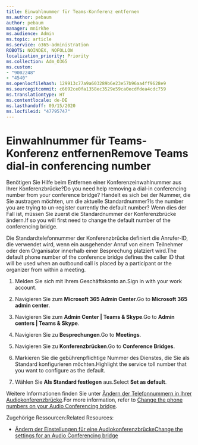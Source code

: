 ```yaml
---
title: Einwahlnummer für Teams-Konferenz entfernen
ms.author: pebaum
author: pebaum
manager: mnirkhe
ms.audience: Admin
ms.topic: article
ms.service: o365-administration
ROBOTS: NOINDEX, NOFOLLOW
localization_priority: Priority
ms.collection: Adm_O365
ms.custom:
- "9002248"
- "4540"
ms.openlocfilehash: 129913c77a9a603289b6e23e57b96aa4ff9628e9
ms.sourcegitcommit: c6692ce0fa1358ec3529e59ca0ecdfdea4cdc759
ms.translationtype: HT
ms.contentlocale: de-DE
ms.lasthandoff: 09/15/2020
ms.locfileid: "47795747"
---
```

# <a name="remove-teams-dial-in-conferencing-number"></a><span data-ttu-id="f2b97-102">Einwahlnummer für Teams-Konferenz entfernen</span><span class="sxs-lookup"><span data-stu-id="f2b97-102">Remove Teams dial-in conferencing number</span></span>

<span data-ttu-id="f2b97-103">Benötigen Sie Hilfe beim Entfernen einer Konferenzeinwahlnummer aus Ihrer Konferenzbrücke?</span><span class="sxs-lookup"><span data-stu-id="f2b97-103">Do you need help removing a dial-in conferencing number from your conference bridge?</span></span> <span data-ttu-id="f2b97-104">Handelt es sich bei der Nummer, die Sie austragen möchten, um die aktuelle Standardnummer?</span><span class="sxs-lookup"><span data-stu-id="f2b97-104">Is the number you are trying to un-register currently the default number?</span></span> <span data-ttu-id="f2b97-105">Wenn dies der Fall ist, müssen Sie zuerst die Standardnummer der Konferenzbrücke ändern.</span><span class="sxs-lookup"><span data-stu-id="f2b97-105">If so you will first need to change the default number of the conferencing bridge.</span></span>

<span data-ttu-id="f2b97-106">Die Standardtelefonnummer der Konferenzbrücke definiert die Anrufer-ID, die verwendet wird, wenn ein ausgehender Anruf von einem Teilnehmer oder dem Organisator innerhalb einer Besprechung platziert wird.</span><span class="sxs-lookup"><span data-stu-id="f2b97-106">The default phone number of the conference bridge defines the caller ID that will be used when an outbound call is placed by a participant or the organizer from within a meeting.</span></span>

1. <span data-ttu-id="f2b97-107">Melden Sie sich mit Ihrem Geschäftskonto an.</span><span class="sxs-lookup"><span data-stu-id="f2b97-107">Sign in with your work account.</span></span>

2. <span data-ttu-id="f2b97-108">Navigieren Sie zum **Microsoft 365 Admin Center**.</span><span class="sxs-lookup"><span data-stu-id="f2b97-108">Go to **Microsoft 365 admin center**.</span></span>

3. <span data-ttu-id="f2b97-109">Navigieren Sie zum **Admin Center | Teams & Skype**.</span><span class="sxs-lookup"><span data-stu-id="f2b97-109">Go to **Admin centers | Teams & Skype**.</span></span>

4. <span data-ttu-id="f2b97-110">Navigieren Sie zu **Besprechungen**.</span><span class="sxs-lookup"><span data-stu-id="f2b97-110">Go to **Meetings**.</span></span>

5. <span data-ttu-id="f2b97-111">Navigieren Sie zu **Konferenzbrücken**.</span><span class="sxs-lookup"><span data-stu-id="f2b97-111">Go to **Conference Bridges**.</span></span>

6. <span data-ttu-id="f2b97-112">Markieren Sie die gebührenpflichtige Nummer des Dienstes, die Sie als Standard konfigurieren möchten.</span><span class="sxs-lookup"><span data-stu-id="f2b97-112">Highlight the service toll number that you want to configure as the default.</span></span>

7. <span data-ttu-id="f2b97-113">Wählen Sie **Als Standard festlegen** aus.</span><span class="sxs-lookup"><span data-stu-id="f2b97-113">Select **Set as default**.</span></span>

<span data-ttu-id="f2b97-114">Weitere Informationen finden Sie unter [Ändern der Telefonnummern in Ihrer Audiokonferenzbrücke](https://docs.microsoft.com/microsoftteams/change-the-phone-numbers-on-your-audio-conferencing-bridge).</span><span class="sxs-lookup"><span data-stu-id="f2b97-114">For more information, refer to [Change the phone numbers on your Audio Conferencing bridge](https://docs.microsoft.com/microsoftteams/change-the-phone-numbers-on-your-audio-conferencing-bridge).</span></span>

<span data-ttu-id="f2b97-115">Zugehörige Ressourcen:</span><span class="sxs-lookup"><span data-stu-id="f2b97-115">Related Resources:</span></span>

- [<span data-ttu-id="f2b97-116">Ändern der Einstellungen für eine Audiokonferenzbrücke</span><span class="sxs-lookup"><span data-stu-id="f2b97-116">Change the settings for an Audio Conferencing bridge</span></span>](https://docs.microsoft.com/microsoftteams/change-the-settings-for-an-audio-conferencing-bridge)
